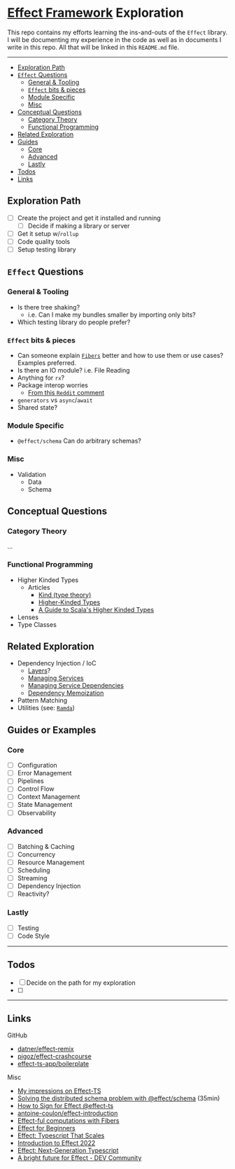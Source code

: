 # [Effect Framework](https://effect.website/) Exploration
This repo contains my efforts learning the ins-and-outs of the `Effect` library. I will be documenting my experience in the code as well as in documents I write in this repo. All that will be linked in this `README.md` file.

---
- [Exploration Path](#exploration-path)
- [`Effect` Questions](#effect-questions)
   * [General & Tooling](#general-tooling)
   * [`Effect` bits & pieces](#effect-bits-pieces)
   * [Module Specific](#module-specific)
   * [Misc](#misc)
- [Conceptual Questions](#conceptual-questions)
   * [Category Theory](#category-theory)
   * [Functional Programming](#functional-programming)
- [Related Exploration](#related-exploration)
- [Guides](#guides)
   * [Core](#core)
   * [Advanced](#advanced)
   * [Lastly](#lastly)
- [Todos](#todos)
- [Links](#links)

## Exploration Path
- [ ] Create the project and get it installed and running
  - [ ] Decide if making a library or server
- [ ] Get it setup w/`rollup`
- [ ] Code quality tools
- [ ] Setup testing library

## `Effect` Questions

### General & Tooling
- Is there tree shaking?
  - i.e. Can I make my bundles smaller by importing only bits?
- Which testing library do people prefer?

### `Effect` bits & pieces
- Can someone explain [`Fibers`](https://effect.website/docs/other/glossary#fiber) better and how to use them or use cases? Examples preferred.
- Is there an IO module? i.e. File Reading
- Anything for `rx`?
- Package interop worries
  - [From this `Reddit` comment](https://www.reddit.com/r/typescript/comments/16w3iwn/opinions_about_effectts_do_you_recommend_using_it/k2uqc7d/)
- `generators` vs `async`/`await`
- Shared state?

### Module Specific
- `@effect/schema` Can do arbitrary schemas?

### Misc
- Validation
  - Data
  - Schema

## Conceptual Questions
### Category Theory
...

### Functional Programming
- Higher Kinded Types
  - Articles
    - [Kind (type theory)](https://en.wikipedia.org/wiki/Kind_(type_theory))
    - [Higher-Kinded Types](https://www.baeldung.com/scala/higher-kinded-types)
    - [A Guide to Scala's Higher Kinded Types](https://reintech.io/blog/guide-to-scalas-higher-kinded-types)
- Lenses
- Type Classes

## Related Exploration
- Dependency Injection / IoC
  - [Layers](https://effect-ts.github.io/effect/effect/Layer.ts.html)?
  - [Managing Services](https://effect.website/docs/guides/context-management/services)
  - [Managing Service Dependencies](https://effect.website/docs/guides/context-management/layers)
  - [Dependency Memoization](https://effect.website/docs/guides/context-management/dependency-memoization)
- Pattern Matching
- Utilities (see: [`Ramda`](https://ramdajs.com/docs/))

## Guides or Examples
### Core
- [ ] Configuration
- [ ] Error Management
- [ ] Pipelines
- [ ] Control Flow
- [ ] Context Management
- [ ] State Management
- [ ] Observability
### Advanced
- [ ] Batching & Caching
- [ ] Concurrency
- [ ] Resource Management
- [ ] Scheduling
- [ ] Streaming
- [ ] Dependency Injection
- [ ] Reactivity? 
### Lastly
- [ ] Testing
- [ ] Code Style

---

## Todos
- [ ] Decide on the path for my exploration
- [ ] 

---
## Links
GitHub
- [datner/effect-remix](https://github.com/datner/effect-remix/)
- [pigoz/effect-crashcourse](https://github.com/pigoz/effect-crashcourse)
- [effect-ts-app/boilerplate](https://github.com/effect-ts-app/boilerplate)

Misc
- [My impressions on Effect-TS](https://dnlytras.com/blog/effect-ts)
- [Solving the distributed schema problem with @effect/schema](https://www.youtube.com/watch?v=o-SvvUA7hik) (35min)
- [How to Sign for Effect @effect-ts](https://www.youtube.com/watch?v=4FZqme-z8SQ)
- [antoine-coulon/effect-introduction](https://github.com/antoine-coulon/effect-introduction)
- [Effect-ful computations with Fibers](https://www.youtube.com/watch?v=uwALExyq4NY&t=505s)
- [Effect for Beginners](https://www.youtube.com/watch?v=fTN8BX5qj6s&t=2s)
- [Effect: Typescript That Scales](https://www.youtube.com/watch?v=4ARWCmnjO0w)
- [Introduction to Effect 2022](https://www.youtube.com/watch?v=zrNr3JVUc8I)
- [Effect: Next-Generation Typescript](https://www.youtube.com/watch?v=SloZE4i4Zfk)
- [A bright future for Effect - DEV Community](https://dev.to/effect/a-bright-future-for-effect-455m)